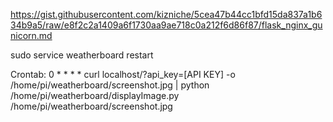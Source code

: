 

https://gist.githubusercontent.com/kizniche/5cea47b44cc1bfd15da837a1b634b9a5/raw/e8f2c2a1409a6f1730aa9ae718c0a212f6d86f87/flask_nginx_gunicorn.md

sudo service weatherboard restart



Crontab:
0 * * * * curl localhost/?api_key=[API KEY] -o /home/pi/weatherboard/screenshot.jpg | python /home/pi/weatherboard/displayImage.py /home/pi/weatherboard/screenshot.jpg
